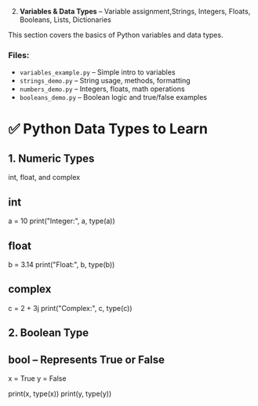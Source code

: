 2. **Variables & Data Types** – Variable assignment,Strings, Integers, Floats, Booleans, Lists, Dictionaries

This section covers the basics of Python variables and data types.

### Files:
- `variables_example.py` – Simple intro to variables
- `strings_demo.py` – String usage, methods, formatting
- `numbers_demo.py` – Integers, floats, math operations
- `booleans_demo.py` – Boolean logic and true/false examples



# ✅ Python Data Types to Learn

## 1. Numeric Types
int, float, and complex

## int
a = 10
print("Integer:", a, type(a))

## float
b = 3.14
print("Float:", b, type(b))

## complex
c = 2 + 3j
print("Complex:", c, type(c))


## 2. Boolean Type
## bool – Represents True or False
x = True
y = False

print(x, type(x))
print(y, type(y))



